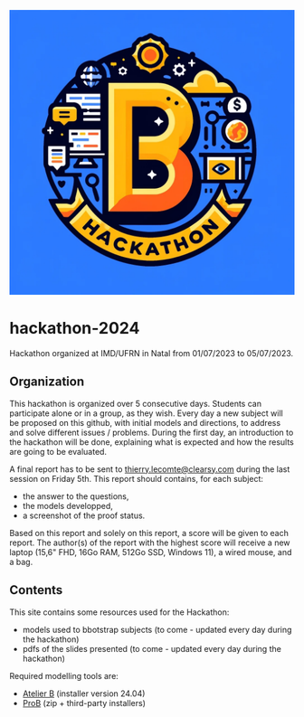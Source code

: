 ![Screenshot](hackathon.jpg)
# hackathon-2024
Hackathon organized at IMD/UFRN in Natal from 01/07/2023 to 05/07/2023.

## Organization
This hackathon is organized over 5 consecutive days.
Students can participate alone or in a group, as they wish.
Every day a new subject will be proposed on this github, with initial models and directions, to address and solve different issues / problems.
During the first day, an introduction to the hackathon will be done, explaining what is expected and how the results are going to be evaluated.

A final report has to be sent to thierry.lecomte@clearsy.com during the last session on Friday 5th.
This report should contains, for each subject:
- the answer to the questions,
- the models developped,
- a screenshot of the proof status.

Based on this report and solely on this report, a score will be given to each report. 
The author(s) of the report with the highest score will receive a new laptop (15,6" FHD, 16Go RAM, 512Go SSD, Windows 11), a wired mouse, and a bag.  

## Contents
This site contains some resources used for the Hackathon:
- models used to bbotstrap subjects (to come - updated every day during the hackathon)
- pdfs of the slides presented (to come - updated every day during the hackathon)

Required modelling tools are:
- [Atelier B](https://www.atelierb.eu/en/atelier-b-support-maintenance/download-atelier-b/)  (installer version 24.04)
- [ProB](https://prob.hhu.de/w/index.php?title=Installation) (zip + third-party installers)


